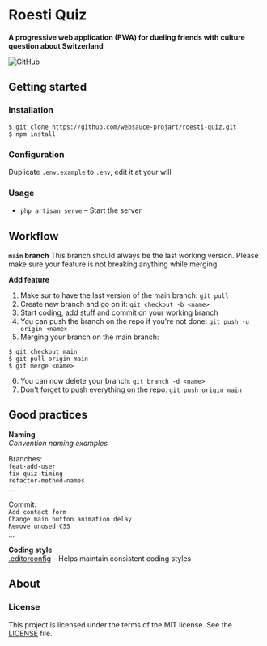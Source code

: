 # Roesti Quiz

**A progressive web application (PWA) for dueling friends with culture question about Switzerland**

![GitHub](https://img.shields.io/github/license/websauce-projart/roesti-quiz)

## Getting started

### Installation

```shell
$ git clone https://github.com/websauce-projart/roesti-quiz.git
$ npm install
```

### Configuration

Duplicate `.env.example` to `.env`, edit it at your will

### Usage

-   `php artisan serve` – Start the server

## Workflow

**`main` branch**
This branch should always be the last working version. Please make sure your feature is not breaking anything while merging

**Add feature**

1. Make sur to have the last version of the main branch: `git pull`
2. Create new branch and go on it: `git checkout -b <name>`
3. Start coding, add stuff and commit on your working branch
4. You can push the branch on the repo if you're not done: `git push -u origin <name>`
5. Merging your branch on the main branch:

```shell
$ git checkout main
$ git pull origin main
$ git merge <name>
```

6. You can now delete your branch: `git branch -d <name>`
7. Don't forget to push everything on the repo: `git push origin main`

## Good practices

**Naming**<br>
_Convention naming examples_

Branches:<br>
`feat-add-user`<br>
`fix-quiz-timing`<br>
`refactor-method-names`<br>
…

Commit:<br>
`Add contact form`<br>
`Change main button animation delay`<br>
`Remove unused CSS`<br>
…

**Coding style**<br>
[.editorconfig](https://editorconfig.org/) – Helps maintain consistent coding styles

## About

### License

This project is licensed under the terms of the MIT license. See the [LICENSE](LICENSE) file.
